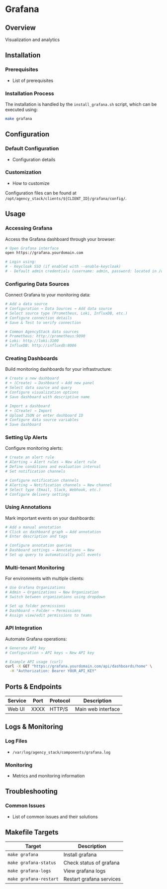 # Grafana

## Overview
Visualization and analytics

## Installation

### Prerequisites
- List of prerequisites

### Installation Process
The installation is handled by the `install_grafana.sh` script, which can be executed using:

```bash
make grafana
```

## Configuration

### Default Configuration
- Configuration details

### Customization
- How to customize

Configuration files can be found at `/opt/agency_stack/clients/${CLIENT_ID}/grafana/config/`.

## Usage

### Accessing Grafana

Access the Grafana dashboard through your browser:

```bash
# Open Grafana interface
open https://grafana.yourdomain.com

# Login using:
# - Keycloak SSO (if enabled with --enable-keycloak)
# - Default admin credentials (username: admin, password: located in /opt/agency_stack/clients/${CLIENT_ID}/grafana/.admin_password)
```

### Configuring Data Sources

Connect Grafana to your monitoring data:

```bash
# Add a data source
# Configuration → Data Sources → Add data source
# Select source type (Prometheus, Loki, InfluxDB, etc.)
# Configure connection details
# Save & Test to verify connection

# Common AgencyStack data sources
# Prometheus: http://prometheus:9090
# Loki: http://loki:3100
# InfluxDB: http://influxdb:8086
```

### Creating Dashboards

Build monitoring dashboards for your infrastructure:

```bash
# Create a new dashboard
# + (Create) → Dashboard → Add new panel
# Select data source and query
# Configure visualization options
# Save dashboard with descriptive name

# Import a dashboard
# + (Create) → Import
# Upload JSON or enter dashboard ID
# Configure data source variables
# Save dashboard
```

### Setting Up Alerts

Configure monitoring alerts:

```bash
# Create an alert rule
# Alerting → Alert rules → New alert rule
# Define conditions and evaluation interval
# Set notification channels

# Configure notification channels
# Alerting → Notification channels → New channel
# Select type (Email, Slack, Webhook, etc.)
# Configure delivery settings
```

### Using Annotations

Mark important events on your dashboards:

```bash
# Add a manual annotation
# Click on dashboard graph → Add annotation
# Enter description and tags

# Configure annotation queries
# Dashboard settings → Annotations → New
# Set up query to automatically pull events
```

### Multi-tenant Monitoring

For environments with multiple clients:

```bash
# Use Grafana Organizations
# Admin → Organizations → New Organization
# Switch between organizations using dropdown

# Set up folder permissions
# Dashboard → Folder → Permissions
# Assign view/edit permissions to teams
```

### API Integration

Automate Grafana operations:

```bash
# Generate API key
# Configuration → API keys → New API key

# Example API usage (curl)
curl -X GET "https://grafana.yourdomain.com/api/dashboards/home" \
  -H "Authorization: Bearer YOUR_API_KEY"
```

## Ports & Endpoints

| Service | Port | Protocol | Description |
|---------|------|----------|-------------|
| Web UI  | XXXX | HTTP/S   | Main web interface |

## Logs & Monitoring

### Log Files
- `/var/log/agency_stack/components/grafana.log`

### Monitoring
- Metrics and monitoring information

## Troubleshooting

### Common Issues
- List of common issues and their solutions

## Makefile Targets

| Target | Description |
|--------|-------------|
| `make grafana` | Install grafana |
| `make grafana-status` | Check status of grafana |
| `make grafana-logs` | View grafana logs |
| `make grafana-restart` | Restart grafana services |
